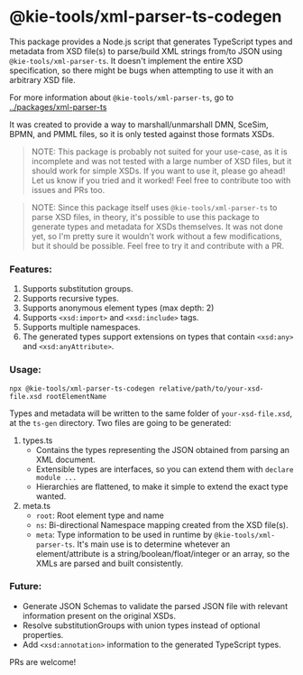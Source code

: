 # @kie-tools/xml-parser-ts-codegen

This package provides a Node.js script that generates TypeScript types and metadata from XSD file(s) to parse/build XML strings from/to JSON using `@kie-tools/xml-parser-ts`. It doesn't implement the entire XSD specification, so there might be bugs when attempting to use it with an arbitrary XSD file.

For more information about `@kie-tools/xml-parser-ts`, go to [../packages/xml-parser-ts](../xml-parser-ts/README.md)

It was created to provide a way to marshall/unmarshall DMN, SceSim, BPMN, and PMML files, so it is only tested against those formats XSDs.

> NOTE: This package is probably not suited for your use-case, as it is incomplete and was not tested with a large number of XSD files, but it should work for simple XSDs. If you want to use it, please go ahead! Let us know if you tried and it worked! Feel free to contribute too with issues and PRs too.

> NOTE: Since this package itself uses `@kie-tools/xml-parser-ts` to parse XSD files, in theory, it's possible to use this package to generate types and metadata for XSDs themselves. It was not done yet, so I'm pretty sure it wouldn't work without a few modifications, but it should be possible. Feel free to try it and contribute with a PR.

### Features:

1. Supports substitution groups.
1. Supports recursive types.
1. Supports anonymous element types (max depth: 2)
1. Supports `<xsd:import>` and `<xsd:include>` tags.
1. Supports multiple namespaces.
1. The generated types support extensions on types that contain `<xsd:any>` and `<xsd:anyAttribute>`.

### Usage:

`npx @kie-tools/xml-parser-ts-codegen relative/path/to/your-xsd-file.xsd rootElementName`

Types and metadata will be written to the same folder of `your-xsd-file.xsd`, at the `ts-gen` directory. Two files are going to be generated:

1. types.ts
   - Contains the types representing the JSON obtained from parsing an XML document.
   - Extensible types are interfaces, so you can extend them with `declare module ...`
   - Hierarchies are flattened, to make it simple to extend the exact type wanted.
2. meta.ts
   - `root`: Root element type and name
   - `ns`: Bi-directional Namespace mapping created from the XSD file(s).
   - `meta`: Type information to be used in runtime by `@kie-tools/xml-parser-ts`. It's main use is to determine whetever an element/attribute is a string/boolean/float/integer or an array, so the XMLs are parsed and built consistently.

### Future:

- Generate JSON Schemas to validate the parsed JSON file with relevant information present on the original XSDs.
- Resolve substitutionGroups with union types instead of optional properties.
- Add `<xsd:annotation>` information to the generated TypeScript types.

PRs are welcome!
